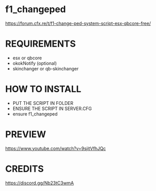 # f1_changeped

https://forum.cfx.re/t/f1-change-ped-system-script-esx-qbcore-free/

# REQUIREMENTS

- esx or qbcore
- okokNotify (optional)
- skinchanger or qb-skinchanger

# HOW TO INSTALL

- PUT THE SCRIPT IN FOLDER
- ENSURE THE SCRIPT IN SERVER.CFG
- ensure f1_changeped

# PREVIEW 

https://www.youtube.com/watch?v=9sjitVfhJQc

# CREDITS

https://discord.gg/Nb23tC3wmA
